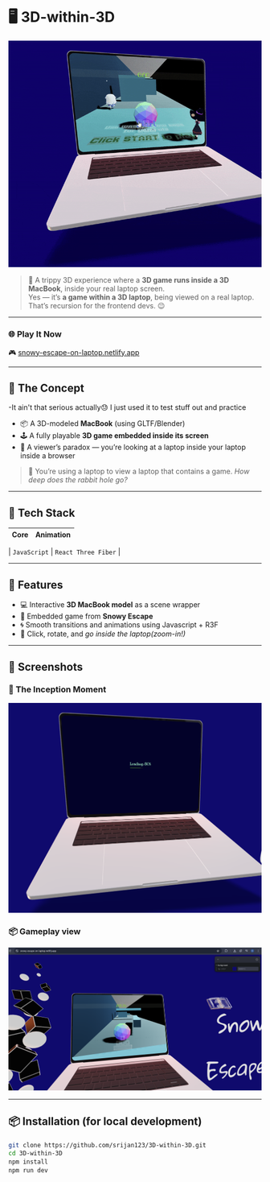# 🖥️ 3D-within-3D

![3D within 3D Banner](images/3d-within-3d.gif) <!-- Replace with an actual GIF or screenshot -->

> 🚀 A trippy 3D experience where a **3D game runs inside a 3D MacBook**, inside your real laptop screen.  
> Yes — it’s **a game within a 3D laptop**, being viewed on a real laptop.  
> That’s recursion for the frontend devs. 😉

---

### 🌐 **Play It Now**
🎮 [snowy-escape-on-laptop.netlify.app](https://snowy-escape-on-laptop.netlify.app)

---

## 🧠 The Concept
-It ain't that serious actually😓 I just used it to test stuff out and practice
- 📦 A 3D-modeled **MacBook** (using GLTF/Blender)
- 🕹️ A fully playable **3D game embedded inside its screen**
- 👀 A viewer’s paradox — you’re looking at a laptop inside your laptop inside a browser

> 🤯 You’re using a laptop to view a laptop that contains a game. *How deep does the rabbit hole go?*

---

## 🚀 Tech Stack

| Core | Animation | 
|------|-----------|

| `JavaScript` | `React Three Fiber` |


---

## 🎨 Features

- 💻 Interactive **3D MacBook model** as a scene wrapper
- 🧊 Embedded game from **Snowy Escape**
- 🌀 Smooth transitions and animations using Javascript + R3F
- 🎯 Click, rotate, and *go inside the laptop(zoom-in!)*


---

## 📸 Screenshots


### 🔁 The Inception Moment
![MacBook with Game](images/Loading.png)

### 📦 Gameplay view
![Game on Screen](images/Gameplay.png)

---

## 📦 Installation (for local development)

```bash
git clone https://github.com/srijan123/3D-within-3D.git
cd 3D-within-3D
npm install
npm run dev
